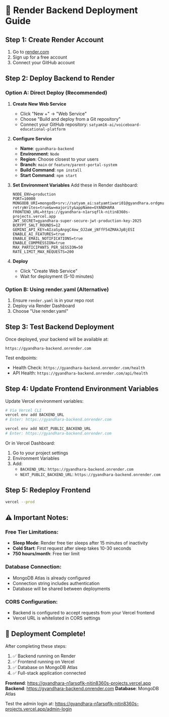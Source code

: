 # 🚀 Render Backend Deployment Guide

## Step 1: Create Render Account
1. Go to [render.com](https://render.com)
2. Sign up for a free account
3. Connect your GitHub account

## Step 2: Deploy Backend to Render

### Option A: Direct Deploy (Recommended)
1. **Create New Web Service**
   - Click "New +" → "Web Service"
   - Choose "Build and deploy from a Git repository"
   - Connect your GitHub repository: `satyam16-ai/voiceboard-educational-platform`

2. **Configure Service**
   - **Name**: `gyandhara-backend`
   - **Environment**: `Node`
   - **Region**: Choose closest to your users
   - **Branch**: `main` or `feature/parent-portal-system`
   - **Build Command**: `npm install`
   - **Start Command**: `npm start`

3. **Set Environment Variables**
   Add these in Render dashboard:
   ```
   NODE_ENV=production
   PORT=10000
   MONGODB_URI=mongodb+srv://satyam_ai:satyamtiwari01@gyandhara.ordgmuf.mongodb.net/gyaandhara?retryWrites=true&w=majority&appName=GYANDHARA
   FRONTEND_URL=https://gyandhara-n1arsqflk-nitin8360s-projects.vercel.app
   JWT_SECRET=gyandhara-super-secure-jwt-production-key-2025
   BCRYPT_SALT_ROUNDS=12
   GEMINI_API_KEY=AIzaSyAnpgC4ow_OJ2aW_jNffF54ZMAkJpBjESI
   ENABLE_AI_FEATURES=true
   ENABLE_EMAIL_NOTIFICATIONS=true
   ENABLE_COMPRESSION=true
   MAX_PARTICIPANTS_PER_SESSION=50
   RATE_LIMIT_MAX_REQUESTS=200
   ```

4. **Deploy**
   - Click "Create Web Service"
   - Wait for deployment (5-10 minutes)

### Option B: Using render.yaml (Alternative)
1. Ensure `render.yaml` is in your repo root
2. Deploy via Render Dashboard
3. Choose "Use render.yaml"

## Step 3: Test Backend Deployment
Once deployed, your backend will be available at:
```
https://gyandhara-backend.onrender.com
```

Test endpoints:
- Health Check: `https://gyandhara-backend.onrender.com/health`
- API Health: `https://gyandhara-backend.onrender.com/api/health`

## Step 4: Update Frontend Environment Variables
Update Vercel environment variables:

```bash
# Via Vercel CLI
vercel env add BACKEND_URL
# Enter: https://gyandhara-backend.onrender.com

vercel env add NEXT_PUBLIC_BACKEND_URL  
# Enter: https://gyandhara-backend.onrender.com
```

Or in Vercel Dashboard:
1. Go to your project settings
2. Environment Variables
3. Add:
   - `BACKEND_URL`: `https://gyandhara-backend.onrender.com`
   - `NEXT_PUBLIC_BACKEND_URL`: `https://gyandhara-backend.onrender.com`

## Step 5: Redeploy Frontend
```bash
vercel --prod
```

## ⚠️ Important Notes:

### Free Tier Limitations:
- **Sleep Mode**: Render free tier sleeps after 15 minutes of inactivity
- **Cold Start**: First request after sleep takes 10-30 seconds
- **750 hours/month**: Free tier limit

### Database Connection:
- MongoDB Atlas is already configured
- Connection string includes authentication
- Database will be shared between deployments

### CORS Configuration:
- Backend is configured to accept requests from your Vercel frontend
- Vercel URL is whitelisted in CORS settings

## 🔄 Deployment Complete!

After completing these steps:
1. ✅ Backend running on Render
2. ✅ Frontend running on Vercel  
3. ✅ Database on MongoDB Atlas
4. ✅ Full-stack application connected

**Frontend**: https://gyandhara-n1arsqflk-nitin8360s-projects.vercel.app
**Backend**: https://gyandhara-backend.onrender.com
**Database**: MongoDB Atlas

Test the admin login at:
https://gyandhara-n1arsqflk-nitin8360s-projects.vercel.app/admin-login